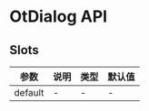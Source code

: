 # OtDialog API

## Slots

| 参数 | 说明 | 类型 | 默认值 |
| --- | --- | --- | --- |
| default | - | - | - |

